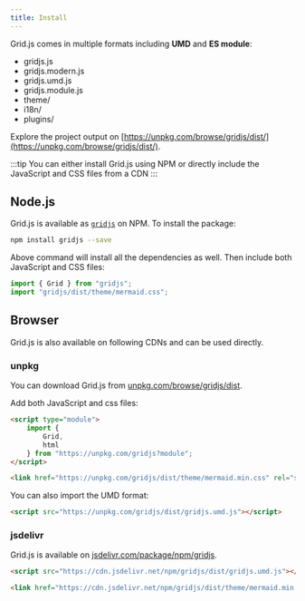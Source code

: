 ```yaml
---
title: Install
---
```


Grid.js comes in multiple formats including **UMD** and **ES module**:

 - gridjs.js
 - gridjs.modern.js
 - gridjs.umd.js
 - gridjs.module.js
 - theme/
 - i18n/
 - plugins/

Explore the project output on [https://unpkg.com/browse/gridjs/dist/](https://unpkg.com/browse/gridjs/dist/).

:::tip
You can either install Grid.js using NPM or directly include the JavaScript and CSS files from a CDN
:::

## Node.js

Grid.js is available as [`gridjs`](https://www.npmjs.com/package/gridjs) on NPM. To install the package:

```bash
npm install gridjs --save
```

Above command will install all the dependencies as well. Then include both JavaScript and CSS files:

```js
import { Grid } from "gridjs";
import "gridjs/dist/theme/mermaid.css";
```

## Browser

Grid.js is also available on following CDNs and can be used directly.

### unpkg

You can download Grid.js from [unpkg.com/browse/gridjs/dist](https://unpkg.com/browse/gridjs/dist/).

Add both JavaScript and css files:

```html
<script type="module">
    import {
        Grid,
        html
    } from "https://unpkg.com/gridjs?module";
</script>
```

```html title="theme/mermaid.min.css"
<link href="https://unpkg.com/gridjs/dist/theme/mermaid.min.css" rel="stylesheet" />
```

You can also import the UMD format:

```html title="gridjs.umd.js"
<script src="https://unpkg.com/gridjs/dist/gridjs.umd.js"></script>
```

### jsdelivr

Grid.js is available on [jsdelivr.com/package/npm/gridjs](https://www.jsdelivr.com/package/npm/gridjs).

```html title="gridjs.umd.js"
<script src="https://cdn.jsdelivr.net/npm/gridjs/dist/gridjs.umd.js"></script>
```

```html title="theme/mermaid.min.css"
<link href="https://cdn.jsdelivr.net/npm/gridjs/dist/theme/mermaid.min.css" rel="stylesheet" />
```
